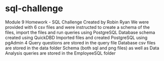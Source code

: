 # sql-challenge
Module 9 Homework - SQL Challenge
Created by Robin Ryan
We were provided with 6 csv files and were instructed to create a schema of the files, import the files and run queries using PostgreSQL
Database schema created using QuickDBD
Imported files and created PostgreSQL using pgAdmin 4
Query questions are stored in the query file
Database csv files are stored in the data folder
Schema (both sql and png files) as well as Data Analysis queries are stored in the EmployeeSQL folder
